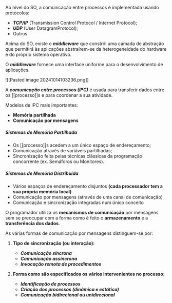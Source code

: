 Ao nível do SO, a comunicação entre processos é implementada usando protocolos: 
- ***TCP/IP*** (Transmission Control Protocol / Internet Protocol); 
- ***UDP*** (User DatagramProtocol); 
- Outros. 
  
  
Acima do SO, existe o ***middleware*** que constrói uma camada de abstração que permitirá às aplicações abstraírem-se da heterogeneidade do hardware e do próprio sistema operativo. 

O ***middleware*** fornece uma interface uniforme para o desenvolvimento de aplicações.

![[Pasted image 20241014103236.png]]

A ***comunicação entre processos (IPC)*** é usada para transferir dados entre os [[processo]]s e para coordenar a sua atividade.

Modelos de IPC mais importantes:
- **Memória partilhada** 
- **Comunicação por mensagens**

##### Sistemas de Memória Partilhada
- Os [[processo]]s acedem a um único espaço de endereçamento;
- Comunicação através de variáveis partilhadas; 
- Sincronização feita pelas técnicas clássicas da programação concorrente (ex. Semáforos ou Monitores).

##### Sistemas de Memória Distribuída
- Vários espaços de endereçamento disjuntos **(cada processador tem a sua própria memória local)** 
- Comunicação por mensagens (através de uma canal de comunicação)
- Comunicação e sincronização integradas num único conceito
  
O programador utiliza os **mecanismos de comunicação** por mensagens sem se preocupar com a forma como é feito o **armazenamento** e a **transferência dos dados**.

As várias formas de comunicação por mensagens distinguem-se por:

1. **Tipo de sincronização (ou interação):** 
	- ***Comunicação síncrona*** 
	- ***Comunicação assíncrona***
	- ***Invocação remota de procedimentos***

2. **Forma como são especificados os vários intervenientes no processo:**
	- ***Identificação de processos***
	- ***Criação dos processos (dinâmica e estática)***
	- ***Comunicação bidirecional ou unidirecional***


